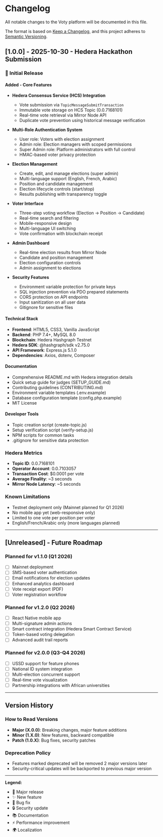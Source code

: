 # Changelog

All notable changes to the Voty platform will be documented in this file.

The format is based on [Keep a Changelog](https://keepachangelog.com/en/1.0.0/),
and this project adheres to [Semantic Versioning](https://semver.org/spec/v2.0.0.html).

## [1.0.0] - 2025-10-30 - Hedera Hackathon Submission

### 🎉 Initial Release

#### Added - Core Features
- **Hedera Consensus Service (HCS) Integration**
  - Vote submission via `TopicMessageSubmitTransaction`
  - Immutable vote storage on HCS Topic (0.0.7168101)
  - Real-time vote retrieval via Mirror Node API
  - Duplicate vote prevention using historical message verification
  
- **Multi-Role Authentication System**
  - User role: Voters with election assignment
  - Admin role: Election managers with scoped permissions
  - Super Admin role: Platform administrators with full control
  - HMAC-based voter privacy protection

- **Election Management**
  - Create, edit, and manage elections (super admin)
  - Multi-language support (English, French, Arabic)
  - Position and candidate management
  - Election lifecycle controls (start/stop)
  - Results publishing with transparency toggle

- **Voter Interface**
  - Three-step voting workflow (Election → Position → Candidate)
  - Real-time search and filtering
  - Mobile-responsive design
  - Multi-language UI switching
  - Vote confirmation with blockchain receipt

- **Admin Dashboard**
  - Real-time election results from Mirror Node
  - Candidate and position management
  - Election configuration controls
  - Admin assignment to elections

- **Security Features**
  - Environment variable protection for private keys
  - SQL injection prevention via PDO prepared statements
  - CORS protection on API endpoints
  - Input sanitization on all user data
  - Gitignore for sensitive files

#### Technical Stack
- **Frontend**: HTML5, CSS3, Vanilla JavaScript
- **Backend**: PHP 7.4+, MySQL 8.0
- **Blockchain**: Hedera Hashgraph Testnet
- **Hedera SDK**: @hashgraph/sdk v2.75.0
- **API Framework**: Express.js 5.1.0
- **Dependencies**: Axios, dotenv, Composer

#### Documentation
- Comprehensive README.md with Hedera integration details
- Quick setup guide for judges (SETUP_GUIDE.md)
- Contributing guidelines (CONTRIBUTING.md)
- Environment variable templates (.env.example)
- Database configuration template (config.php.example)
- MIT License

#### Developer Tools
- Topic creation script (create-topic.js)
- Setup verification script (verify-setup.js)
- NPM scripts for common tasks
- .gitignore for sensitive data protection

### Hedera Metrics
- **Topic ID**: 0.0.7168101
- **Operator Account**: 0.0.7103057
- **Transaction Cost**: $0.0001 per vote
- **Average Finality**: ~3 seconds
- **Mirror Node Latency**: ~5 seconds

### Known Limitations
- Testnet deployment only (Mainnet planned for Q1 2026)
- No mobile app yet (web-responsive only)
- Limited to one vote per position per voter
- English/French/Arabic only (more languages planned)

---

## [Unreleased] - Future Roadmap

### Planned for v1.1.0 (Q1 2026)
- [ ] Mainnet deployment
- [ ] SMS-based voter authentication
- [ ] Email notifications for election updates
- [ ] Enhanced analytics dashboard
- [ ] Vote receipt export (PDF)
- [ ] Voter registration workflow

### Planned for v1.2.0 (Q2 2026)
- [ ] React Native mobile app
- [ ] Multi-signature admin actions
- [ ] Smart contract integration (Hedera Smart Contract Service)
- [ ] Token-based voting delegation
- [ ] Advanced audit trail reports

### Planned for v2.0.0 (Q3-Q4 2026)
- [ ] USSD support for feature phones
- [ ] National ID system integration
- [ ] Multi-election concurrent support
- [ ] Real-time vote visualization
- [ ] Partnership integrations with African universities

---

## Version History

### How to Read Versions
- **Major (X.0.0)**: Breaking changes, major feature additions
- **Minor (1.X.0)**: New features, backward compatible
- **Patch (1.0.X)**: Bug fixes, security patches

### Deprecation Policy
- Features marked deprecated will be removed 2 major versions later
- Security-critical updates will be backported to previous major version

---

**Legend:**
- 🎉 Major release
- ✨ New feature
- 🐛 Bug fix
- 🔒 Security update
- 📚 Documentation
- ⚡ Performance improvement
- 🌍 Localization
